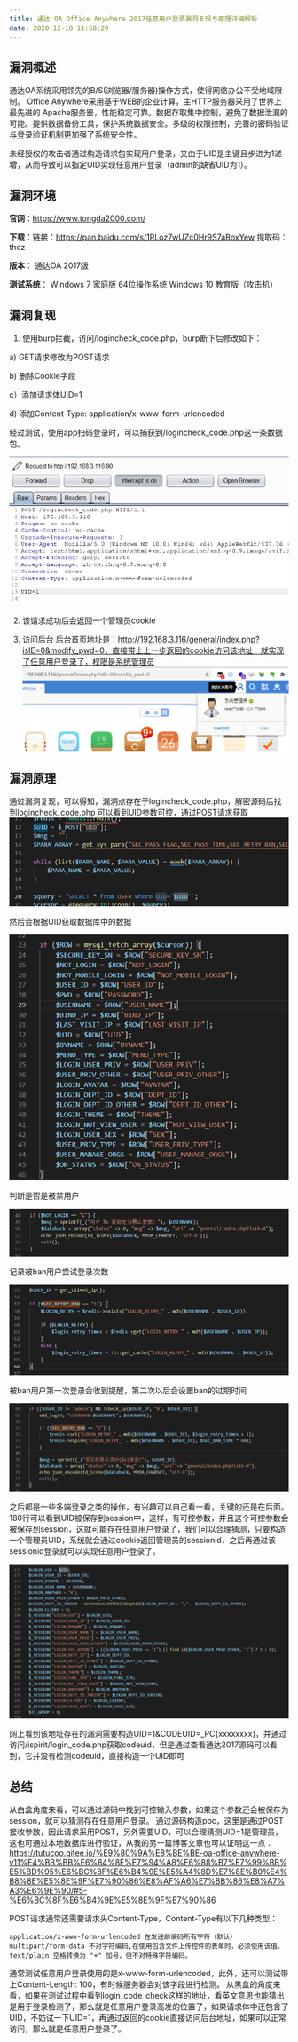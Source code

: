 ```yaml
---
title: 通达 OA Office Anywhere 2017任意用户登录漏洞复现与原理详细解析
date: 2020-12-18 11:58:29
---
```

## 漏洞概述
通达OA系统采用领先的B/S(浏览器/服务器)操作方式，使得网络办公不受地域限制。
Office Anywhere采用基于WEB的企业计算，主HTTP服务器采用了世界上最先进的
Apache服务器，性能稳定可靠。数据存取集中控制，避免了数据泄漏的可能。提供数据备份工具，保护系统数据安全。多级的权限控制，完善的密码验证与登录验证机制更加强了系统安全性。

未经授权的攻击者通过构造请求包实现用户登录，又由于UID是主键且步进为1递增，从而导致可以指定UID实现任意用户登录（admin的缺省UID为1）。

## 漏洞环境
**官网**：https://www.tongda2000.com/

**下载**：链接：https://pan.baidu.com/s/1RLoz7wUZc0Hr9S7aBoxYew  提取码：thcz 

**版本**：
通达OA 2017版

**测试系统**：
Windows 7 家庭版 64位操作系统
Windows 10 教育版（攻击机）

## 漏洞复现

1. 使用burp拦截，访问/logincheck_code.php，burp断下后修改如下：

  a) GET请求修改为POST请求

  b) 删除Cookie字段

  c）添加请求体UID=1

  d) 添加Content-Type: application/x-www-form-urlencoded

经过测试，使用app扫码登录时，可以捕获到/logincheck_code.php这一条数据包。

  ![](20201218222452591_18400.png)

2. 该请求成功后会返回一个管理员cookie

3. 访问后台
     后台首页地址是：http://192.168.3.116/general/index.php?isIE=0&modify_pwd=0，直接带上上一步返回的cookie访问该地址，就实现了任意用户登录了，权限是系统管理员
       ![](20201218223410777_1046.png)
## 漏洞原理
通过漏洞复现，可以得知，漏洞点存在于logincheck_code.php，解密源码后找到logincheck_code.php
可以看到UID参数可控，通过POST请求获取
![](20201218211816972_32338.png)

然后会根据UID获取数据库中的数据

![](20201218223521831_25668.png)

判断是否是被禁用户

![](20201218223619974_23797.png)

记录被ban用户尝试登录次数

![](20201218223825516_24615.png)

被ban用户第一次登录会收到提醒，第二次以后会设置ban的过期时间

![](20201218224021687_9206.png)

之后都是一些多端登录之类的操作，有兴趣可以自己看一看，关键的还是在后面。
180行可以看到UID被保存到session中，这样，有可控参数，并且这个可控参数会被保存到session，这就可能存在任意用户登录了，我们可以合理猜测，只要构造一个管理员UID，系统就会通过cookie返回管理员的sessionid，之后再通过该sessionid登录就可以实现任意用户登录了。

![](20201218212335531_14646.png)

网上看到该地址存在的漏洞需要构造UID=1&CODEUID=_PC{xxxxxxxx}，并通过访问/ispirit/login_code.php获取codeuid，但是通过查看通达2017源码可以看到，它并没有检测codeuid，直接构造一个UID即可



## 总结
从白盒角度来看，可以通过源码中找到可控输入参数，如果这个参数还会被保存为session，就可以猜测存在任意用户登录。
通过源码构造poc，这里是通过POST接收参数，因此请求采用POST，另外需要UID，可以合理猜测UID=1是管理员，这也可通过本地数据库进行验证，从我的另一篇博客文章也可以证明这一点：https://tutucoo.gitee.io/%E9%80%9A%E8%BE%BE-oa-office-anywhere-v11%E4%BB%BB%E6%84%8F%E7%94%A8%E6%88%B7%E7%99%BB%E5%BD%95%E6%BC%8F%E6%B4%9E%E5%A4%8D%E7%8E%B0%E4%B8%8E%E5%8E%9F%E7%90%86%E8%AF%A6%E7%BB%86%E8%A7%A3%E6%9E%90/#5-%E6%BC%8F%E6%B4%9E%E5%8E%9F%E7%90%86

POST请求通常还需要请求头Content-Type，Content-Type有以下几种类型：

```
application/x-www-form-urlencoded 在发送前编码所有字符（默认）
multipart/form-data 不对字符编码,在使用包含文件上传控件的表单时，必须使用该值。
text/plain 空格转换为 "+" 加号，但不对特殊字符编码。
```
通常测试任意用户登录使用的是x-www-form-urlencoded，此外，还可以测试带上Content-Length: 100，有时候服务器会对该字段进行检测。
从黑盒的角度来看，如果在测试过程中看到login_code_check这样的地址，看英文意思也能猜出是用于登录检测了，那么就是任意用户登录高发的位置了，如果请求体中还包含了UID，不妨试一下UID=1，再通过返回的cookie直接访问后台地址，如果可以正常访问，那么就是任意用户登录了。




